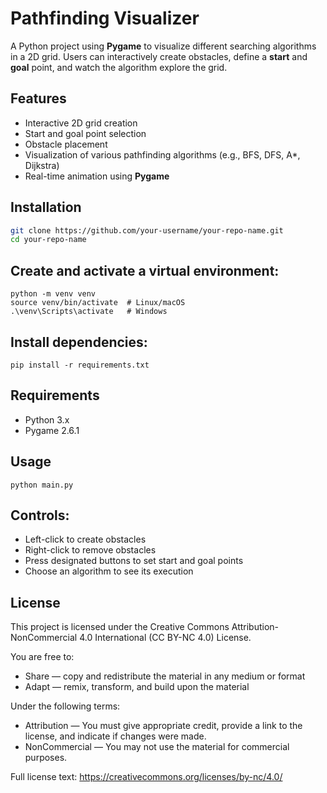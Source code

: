 # Pathfinding Visualizer

A Python project using **Pygame** to visualize different searching algorithms in a 2D grid. Users can interactively create obstacles, define a **start** and **goal** point, and watch the algorithm explore the grid.

## Features

- Interactive 2D grid creation
- Start and goal point selection
- Obstacle placement
- Visualization of various pathfinding algorithms (e.g., BFS, DFS, A*, Dijkstra)
- Real-time animation using **Pygame**

## Installation

```bash
git clone https://github.com/your-username/your-repo-name.git
cd your-repo-name
```

## Create and activate a virtual environment:
```
python -m venv venv
source venv/bin/activate  # Linux/macOS
.\venv\Scripts\activate   # Windows
```

## Install dependencies:
```
pip install -r requirements.txt
```

## Requirements
 - Python 3.x
 - Pygame 2.6.1

## Usage
```
python main.py
```

## Controls:
- Left-click to create obstacles
- Right-click to remove obstacles
- Press designated buttons to set start and goal points
- Choose an algorithm to see its execution

## License
This project is licensed under the Creative Commons Attribution-NonCommercial 4.0 International (CC BY-NC 4.0) License.

You are free to:
- Share — copy and redistribute the material in any medium or format
- Adapt — remix, transform, and build upon the material

Under the following terms:
- Attribution — You must give appropriate credit, provide a link to the license, and indicate if changes were made.
- NonCommercial — You may not use the material for commercial purposes.

Full license text: https://creativecommons.org/licenses/by-nc/4.0/

